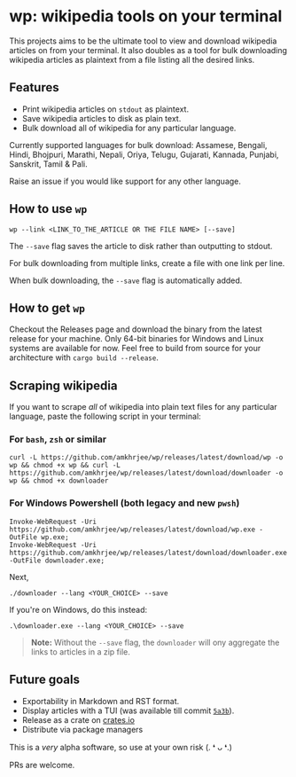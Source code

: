 # wp: wikipedia tools on your terminal

This projects aims to be the ultimate tool to view and download wikipedia articles on from your terminal. It also doubles as a tool for bulk downloading wikipedia articles as plaintext from a file listing all the desired links.

## Features

-  Print wikipedia articles on `stdout` as plaintext.
-  Save wikipedia articles to disk as plain text.
- Bulk download all of wikipedia for any particular language.

Currently supported languages for bulk download: Assamese, Bengali, Hindi, Bhojpuri, Marathi, Nepali, Oriya, Telugu, Gujarati, Kannada, Punjabi, Sanskrit, Tamil & Pali.

Raise an issue if you would like support for any other language.

## How to use `wp`

```
wp --link <LINK_TO_THE_ARTICLE OR THE FILE NAME> [--save]
```

The `--save` flag saves the article to disk rather than outputting to stdout.

For bulk downloading from multiple links, create a file with one link per line.

When bulk downloading, the `--save` flag is automatically added.

## How to get `wp`

Checkout the Releases page and download the binary from the latest release for your machine. Only 64-bit binaries for Windows and Linux systems are available for now. Feel free to build from source for your architecture with `cargo build --release`.

## Scraping wikipedia

If you want to scrape *all* of wikipedia into plain text files for any particular language, paste the following script in your terminal:

### For `bash`, `zsh` or similar
```
curl -L https://github.com/amkhrjee/wp/releases/latest/download/wp -o wp && chmod +x wp && curl -L https://github.com/amkhrjee/wp/releases/latest/download/downloader -o wp && chmod +x downloader
```
### For Windows Powershell (both legacy and new `pwsh`)
```
Invoke-WebRequest -Uri https://github.com/amkhrjee/wp/releases/latest/download/wp.exe -OutFile wp.exe;
Invoke-WebRequest -Uri https://github.com/amkhrjee/wp/releases/latest/download/downloader.exe -OutFile downloader.exe;
```

Next,

```
./downloader --lang <YOUR_CHOICE> --save
```
If you're on  Windows, do this instead:

```
.\downloader.exe --lang <YOUR_CHOICE> --save
```

> **Note:** Without the `--save` flag, the `downloader` will ony aggregate the links to articles in a zip file.

## Future goals

- Exportability in Markdown and RST format.
- Display articles with a TUI (was available till commit [`5a3b`](https://github.com/amkhrjee/wp/tree/5a3b0c3b85e46fa6cd933af5d3ea36b3ac1d1a0d)).
- Release as a crate on [crates.io](https://crates.io)
- Distribute via package managers



This is a *very* alpha software, so use at your own risk (. ❛ ᴗ ❛.)

PRs are welcome. 